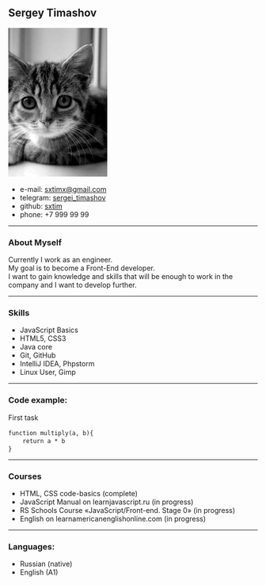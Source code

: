 Sergey Timashov
----------------

![](img/300.jpeg)

- e-mail: [sxtimx@gmail.com](mailto:sxtimx@gmial.com)
- telegram: [sergei_timashov](https://t.me/sergei_timashov)
- github: [sxtim](https://github.com/sxtim)
- phone: +7 999 99 99

---

### About Myself

Currently I work as an engineer.  
My goal is to become a Front-End developer.  
I want to gain knowledge and skills that will be enough to work in the company and I want to develop further.

---

### Skills
- JavaScript Basics
- HTML5, CSS3
- Java core
- Git, GitHub
- IntelliJ IDEA, Phpstorm
- Linux User, Gimp

---

### Code example:

First task

    function multiply(a, b){
        return a * b
    }

---

### Courses

- HTML, CSS code-basics (complete)
- JavaScript Manual on learnjavascript.ru (in progress)
- RS Schools Course «JavaScript/Front-end. Stage 0» (in progress)
- English on learnamericanenglishonline.com (in progress)

---

### Languages:

- Russian (native)
- English (A1)


